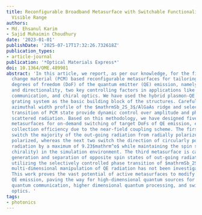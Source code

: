 ```yaml
---
title: Reconfigurable Broadband Metasurface with Switchable Functionalities in the
  Visible Range
authors:
- Md. Ehsanul Karim
- Sajid Muhaimin Choudhury
date: '2023-01-01'
publishDate: '2025-07-17T17:32:26.732618Z'
publication_types:
- article-journal
publication: '*Optical Materials Express*'
doi: 10.1364/OME.489981
abstract: 'In this article, we report, as per our knowledge, for the first time phase
  change material (PCM) based reconfigurable metasurfaces for tailoring different
  degrees of freedom (DoF) of the quantum emitter (QE) emission, namely polarization
  and directionality, two key controlling factors in applications like quantum computing,
  communication, and chiral optics. We have used the hybrid plasmon-QE coupled bullseye
  grating system as the basic building block of the structures. Carefully engineered
  azimuthal width profile of the $mathrmSb_2S_3$/AlGaAs ridge and selectively controlled
  transition of PCM state provide dynamic control over amplitude and phase of the
  scattered radiation. Based on this methodology, we have designed five different
  metasurfaces for on-demand switching of target DoFs of QE emission, ensuring high
  collection efficiency due to the near-field coupling scheme. The first two metasurfaces
  switch the majority of the out-going radiation from radially polarized to circularly
  polarized, whereas the next two switch the direction of circularly polarized out-going
  radiation by a maximum of 9.23$mathrm^o$ while maintaining the spin state (or polarization
  chirality) in the simulation environment. The third metasurface is capable of on-demand
  generation and separation of opposite spin states of out-going radiation by 11.48$mathrm^o$
  utilizing the selectively controlled phase transition of $mathrmSb_2S_3$. Such reconfigurable
  multi-dimensional manipulation of QE radiation has not been investigated previously.
  This work proves the vast potential of active metasurfaces to modify the DoFs of
  QE emission, paving the way for high-dimensional quantum sources for high-speed
  quantum communication, higher dimensional quantum processing, and switchable chiral
  optics. '
tags:
- photonics
---
```

